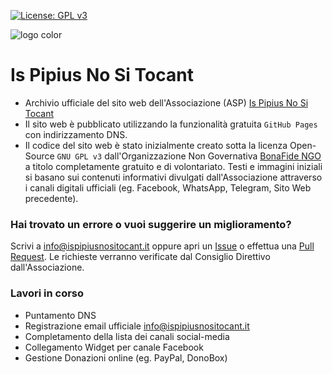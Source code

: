 [![License: GPL v3](https://img.shields.io/badge/License-GPLv3-blue.svg)](https://www.gnu.org/licenses/gpl-3.0)

![logo color](https://github.com/bonafide-ngo/ispipiusnositocant/assets/134528581/bd4832b3-27c7-4462-80b2-aca68874499c)
# Is Pipius No Si Tocant

- Archivio ufficiale del sito web dell'Associazione (ASP) [Is Pipius No Si Tocant](https://ispipiusnositocant.it)
- Il sito web è pubblicato utilizzando la funzionalità gratuita `GitHub Pages` con indirizzamento DNS.
- Il codice del sito web è stato inizialmente creato sotta la licenza Open-Source `GNU GPL v3` dall'Organizzazione Non Governativa [BonaFide NGO](https://bonafide.ngo) a titolo completamente gratuito e di volontariato. Testi e immagini iniziali si basano sui contenuti informativi divulgati dall'Associazione attraverso i canali digitali ufficiali (eg. Facebook, WhatsApp, Telegram, Sito Web precedente).

### Hai trovato un errore o vuoi suggerire un miglioramento?
Scrivi a [info@ispipiusnositocant.it](info@ispipiusnositocant.it) oppure apri un [Issue](https://github.com/bonafide-ngo/ispipiusnositocant/issues) o effettua una [Pull Request](https://github.com/bonafide-ngo/ispipiusnositocant/pulls). Le richieste verranno verificate dal Consiglio Direttivo dall'Associazione.

### Lavori in corso
- Puntamento DNS
- Registrazione email ufficiale info@ispipiusnositocant.it
- Completamento della lista dei canali social-media
- Collegamento Widget per canale Facebook
- Gestione Donazioni online (eg. PayPal, DonoBox)

